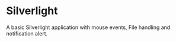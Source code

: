 # Silverlight
A basic Silverlight application with mouse events, File handling and notification alert.
